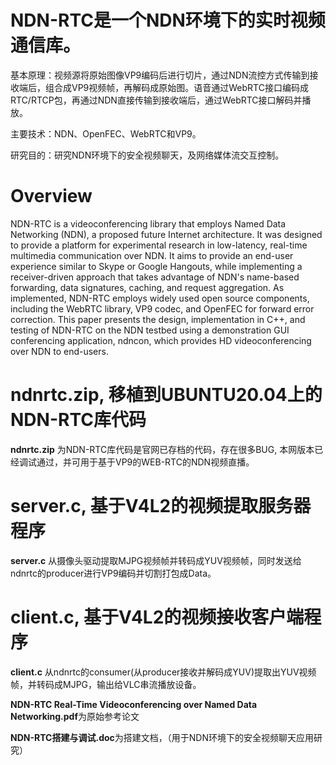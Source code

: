 # NDN-RTC是一个NDN环境下的实时视频通信库。
基本原理：视频源将原始图像VP9编码后进行切片，通过NDN流控方式传输到接收端后，组合成VP9视频帧，再解码成原始图。语音通过WebRTC接口编码成RTC/RTCP包，再通过NDN直接传输到接收端后，通过WebRTC接口解码并播放。

主要技术：NDN、OpenFEC、WebRTC和VP9。

研究目的：研究NDN环境下的安全视频聊天，及网络媒体流交互控制。

# Overview
NDN-RTC is a videoconferencing library that employs Named Data Networking (NDN), a proposed future Internet architecture. It was designed to provide a platform for experimental research in low-latency, real-time multimedia communication over NDN. It aims to provide an end-user experience similar to Skype or Google Hangouts, while implementing a receiver-driven approach that takes advantage of NDN's name-based forwarding, data signatures, caching, and request aggregation. As implemented, NDN-RTC employs widely used open source components, including the WebRTC library, VP9 codec, and OpenFEC for forward error correction. This paper presents the design, implementation in C++, and testing of NDN-RTC on the NDN testbed using a demonstration GUI conferencing application, ndncon, which provides HD videoconferencing over NDN to end-users.

# ndnrtc.zip, 移植到UBUNTU20.04上的NDN-RTC库代码

**ndnrtc.zip** 为NDN-RTC库代码是官网已存档的代码，存在很多BUG, 本网版本已经调试通过，并可用于基于VP9的WEB-RTC的NDN视频直播。

# server.c, 基于V4L2的视频提取服务器程序

**server.c** 从摄像头驱动提取MJPG视频帧并转码成YUV视频帧，同时发送给ndnrtc的producer进行VP9编码并切割打包成Data。

# client.c, 基于V4L2的视频接收客户端程序

**client.c** 从ndnrtc的consumer(从producer接收并解码成YUV)提取出YUV视频帧，并转码成MJPG，输出给VLC串流播放设备。

**NDN-RTC Real-Time Videoconferencing over Named Data Networking.pdf**为原始参考论文

**NDN-RTC搭建与调试.doc**为搭建文档，（用于NDN环境下的安全视频聊天应用研究）
